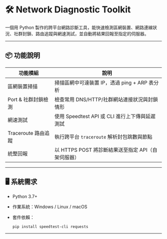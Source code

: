 # 🛠️ Network Diagnostic Toolkit

一個用 Python 製作的跨平台網路診斷工具，能快速檢測區網裝置、網路連線狀況、社群封鎖、路由追蹤與網速測試，並自動將結果回報至指定的伺服器。

---

## 📦 功能說明

| 功能模組             | 說明 |
|----------------------|------|
| 區網裝置掃描         | 掃描區網中可達裝置 IP，透過 ping + ARP 表分析 |
| Port & 社群封鎖檢測 | 檢查常用 DNS/HTTP/社群網站連接狀況與封鎖情形 |
| 網速測試             | 使用 Speedtest API 或 CLI 進行上下傳與延遲測試 |
| Traceroute 路由追蹤  | 執行跨平台 `traceroute` 解析封包跳數與節點 |
| 統整回報             | 以 HTTPS POST 將診斷結果送至指定 API（自架伺服器） |

---

## 🖥️ 系統需求

- Python 3.7+
- 作業系統：Windows / Linux / macOS
- 套件依賴：

  ```bash
  pip install speedtest-cli requests
  
---
